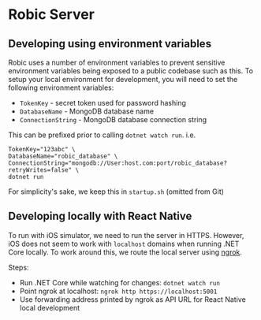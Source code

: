 # Robic Server

## Developing using environment variables

Robic uses a number of environment variables to prevent sensitive environment variables being exposed to a public codebase such as this. To setup your local environment for development, you will need to set the following environment variables:

- `TokenKey` - secret token used for password hashing
- `DatabaseName` - MongoDB database name
- `ConnectionString` - MongoDB database connection string

This can be prefixed prior to calling `dotnet watch run`.
i.e.

```
TokenKey="123abc" \
DatabaseName="robic_database" \
ConnectionString="mongodb://User:host.com:port/robic_database?retryWrites=false" \
dotnet run
```

For simplicity's sake, we keep this in `startup.sh` (omitted from Git)

## Developing locally with React Native

To run with iOS simulator, we need to run the server in HTTPS. However, iOS does not seem to work with `localhost` domains when running .NET Core locally. To work around this, we route the local server using [ngrok](https://ngrok.com/).

Steps:

- Run .NET Core while watching for changes: `dotnet watch run`
- Point ngrok at localhost: `ngrok http https://localhost:5001`
- Use forwarding address printed by ngrok as API URL for React Native local development
